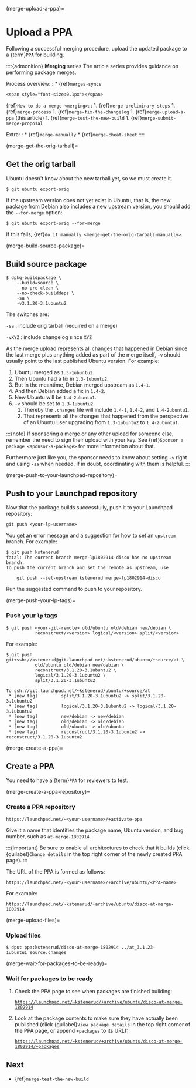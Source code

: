 (merge-upload-a-ppa)=
# Upload a PPA

Following a successful merging procedure, upload the updated package to a {term}`PPA` for building.

::::{admonition} **Merging** series
The article series provides guidance on performing package merges.

Process overview:
:   * {ref}`merges-syncs`

```{raw} html
<span style="font-size:0.1px"></span>
```

{ref}`How to do a merge <merging>`:
:   1. {ref}`merge-preliminary-steps`
    1. {ref}`merge-process`
    1. {ref}`merge-fix-the-changelog`
    1. {ref}`merge-upload-a-ppa` (this article)
    1. {ref}`merge-test-the-new-build`
    1. {ref}`merge-submit-merge-proposal`

Extra:
:   * {ref}`merge-manually`
    * {ref}`merge-cheat-sheet`
::::


(merge-get-the-orig-tarball)=
## Get the orig tarball

Ubuntu doesn't know about the new tarball yet, so we must create it.

```none
$ git ubuntu export-orig
```

If the upstream version does not yet exist in Ubuntu, that is, the new package from Debian also includes a new upstream version, you should add the `--for-merge` option:

```none
$ git ubuntu export-orig --for-merge
```

If this fails, {ref}`do it manually <merge-get-the-orig-tarball-manually>`.


(merge-build-source-package)=
## Build source package

```none
$ dpkg-buildpackage \
    --build=source \
    --no-pre-clean \
    --no-check-builddeps \
    -sa \
    -v3.1.20-3.1ubuntu2
```

The switches are:

`-sa`
: include orig tarball (required on a merge)

`-vXYZ`
: include changelog since `XYZ`

As the merge upload represents all changes that happened in Debian since the last merge plus anything added as part of the merge itself, `-v` should usually point to the last published Ubuntu version. For example:

1. Ubuntu merged as `1.3-1ubuntu1`.
1. Then Ubuntu had a fix in `1.3-1ubuntu2`.
1. But in the meantime, Debian merged upstream as `1.4-1`.
1. And then Debian added a fix in `1.4-2`.
1. New Ubuntu will be `1.4-2ubuntu1`.
1. `-v` should be set to `1.3-1ubuntu2`.
   1. Thereby the `.changes` file will include `1.4-1`, `1.4-2`, and `1.4-2ubuntu1`.
   1. That represents all the changes that happened from the perspective of an Ubuntu user upgrading from `1.3-1ubuntu2` to `1.4-2ubuntu1`.

:::{note}
If sponsoring a merge or any other upload for someone else, remember the need to sign their upload with your key. See {ref}`Sponsor a package <sponsor-a-package>` for more information about that.

Furthermore just like you, the sponsor needs to know about setting `-v` right and using `-sa` when needed. If in doubt, coordinating with them is helpful.
:::


(merge-push-to-your-launchpad-repository)=
## Push to your Launchpad repository

Now that the package builds successfully, push it to your Launchpad repository:

```none
git push <your-lp-username>
```

You get an error message and a suggestion for how to set an `upstream` branch. For example:

```none
$ git push kstenerud
fatal: The current branch merge-lp1802914-disco has no upstream branch.
To push the current branch and set the remote as upstream, use

    git push --set-upstream kstenerud merge-lp1802914-disco
```

Run the suggested command to push to your repository.


(merge-push-your-lp-tags)=
### Push your `lp` tags

```none
$ git push <your-git-remote> old/ubuntu old/debian new/debian \
           reconstruct/<version> logical/<version> split/<version>
```

For example:

```none
$ git push git+ssh://kstenerud@git.launchpad.net/~kstenerud/ubuntu/+source/at \
           old/ubuntu old/debian new/debian \
           reconstruct/3.1.20-3.1ubuntu2 \
           logical/3.1.20-3.1ubuntu2 \
           split/3.1.20-3.1ubuntu2

To ssh://git.launchpad.net/~kstenerud/ubuntu/+source/at
 * [new tag]         split/3.1.20-3.1ubuntu2 -> split/3.1.20-3.1ubuntu2
 * [new tag]         logical/3.1.20-3.1ubuntu2 -> logical/3.1.20-3.1ubuntu2
 * [new tag]         new/debian -> new/debian
 * [new tag]         old/debian -> old/debian
 * [new tag]         old/ubuntu -> old/ubuntu
 * [new tag]         reconstruct/3.1.20-3.1ubuntu2 -> reconstruct/3.1.20-3.1ubuntu2
```


(merge-create-a-ppa)=
## Create a PPA

You need to have a {term}`PPA` for reviewers to test.


(merge-create-a-ppa-repository)=
### Create a PPA repository

`https://launchpad.net/~<your-username>/+activate-ppa`

Give it a name that identifies the package name, Ubuntu version, and bug number, such as `at-merge-1802914`.

:::{important}
Be sure to enable all architectures to check that it builds (click {guilabel}`Change details` in the top right corner of the newly created PPA page).
:::

The URL of the PPA is formed as follows:

`https://launchpad.net/~<your-username>/+archive/ubuntu/<PPA-name>`

For example:

`https://launchpad.net/~kstenerud/+archive/ubuntu/disco-at-merge-1802914`


(merge-upload-files)=
### Upload files

```none
$ dput ppa:kstenerud/disco-at-merge-1802914 ../at_3.1.23-1ubuntu1_source.changes
```


(merge-wait-for-packages-to-be-ready)=
### Wait for packages to be ready

1. Check the PPA page to see when packages are finished building:

   [`https://launchpad.net/~kstenerud/+archive/ubuntu/disco-at-merge-1802914`](https://launchpad.net/~kstenerud/+archive/ubuntu/disco-at-merge-1802914)

2. Look at the package contents to make sure they have actually been published (click {guilabel}`View package details` in the top right corner of the PPA page, or append `+packages` to its URL):

   [`https://launchpad.net/~kstenerud/+archive/ubuntu/disco-at-merge-1802914/+packages`](https://launchpad.net/~kstenerud/+archive/ubuntu/disco-at-merge-1802914/+packages)



## Next

* {ref}`merge-test-the-new-build`
